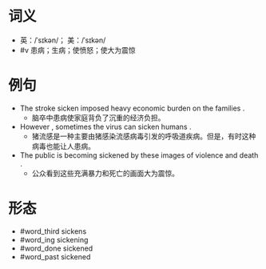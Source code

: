 # 词义
- 英：/ˈsɪkən/； 美：/ˈsɪkən/
- #v 患病；生病；使愤怒；使大为震惊
# 例句
- The stroke sicken imposed heavy economic burden on the families .
	- 脑卒中患病使家庭背负了沉重的经济负担。
- However , sometimes the virus can sicken humans .
	- 猪流感是一种主要由猪感染流感病毒引发的呼吸道疾病。但是，有时这种病毒也能让人患病。
- The public is becoming sickened by these images of violence and death .
	- 公众看到这些充满暴力和死亡的画面大为震惊。
# 形态
- #word_third sickens
- #word_ing sickening
- #word_done sickened
- #word_past sickened

